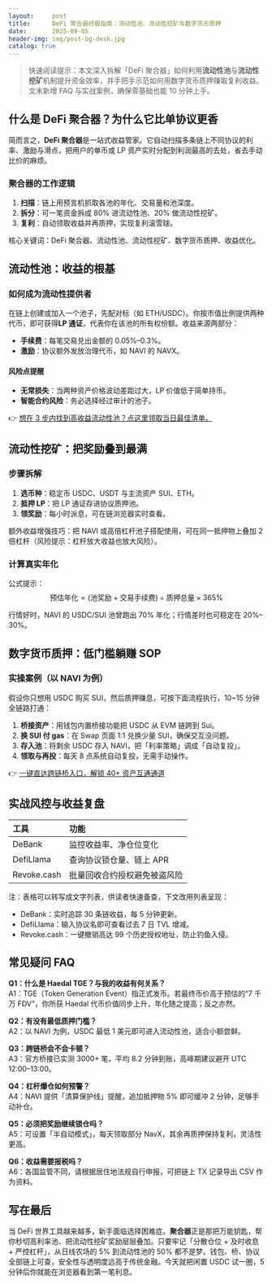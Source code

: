 ```yaml
---
layout:     post
title:      DeFi 聚合器终极指南：流动性池、流动性挖矿与数字货币质押
date:       2025-09-05
header-img: img/post-bg-desk.jpg
catalog: true
---
```


> 快速阅读提示：本文深入拆解「DeFi 聚合器」如何利用**流动性池**与**流动性挖矿**机制提升资金效率，并手把手示范如何用数字货币质押赚取复利收益。文末新增 FAQ 与实战案例，确保零基础也能 10 分钟上手。

## 什么是 DeFi 聚合器？为什么它比单协议更香

简而言之，**DeFi 聚合器**是一站式收益管家。它自动扫描多条链上不同协议的利率、激励与滑点，把用户的单币或 LP 资产实时分配到利润最高的去处，省去手动比价的麻烦。

### 聚合器的工作逻辑

1. **扫描**：链上用预言机抓取各池的年化、交易量和池深度。  
2. **拆分**：可一笔资金拆成 80% 进流动性池、20% 做流动性挖矿。  
3. **复利**：自动领取收益并再质押，实现复利滚雪球。

核心关键词：DeFi 聚合器、流动性池、流动性挖矿、数字货币质押、收益优化。

## 流动性池：收益的根基

### 如何成为流动性提供者

在链上创建或加入一个池子，先配对标（如 ETH/USDC）。你按市值比例提供两种代币，即可获得**LP 通证**，代表你在该池的所有权份额。收益来源两部分：

- **手续费**：每笔交易兑出金额的 0.05%–0.3%。  
- **激励**：协议额外发放治理代币，如 NAVI 的 NAVX。

#### 风险点提醒

- **无常损失**：当两种资产价格波动差距过大，LP 价值低于简单持币。  
- **智能合约风险**：务必选择经过审计的池子。

👉 [想在 3 步内找到高收益流动性池？点这里领取当日最佳清单。](https://okxdog.com/)

## 流动性挖矿：把奖励叠到最满

### 步骤拆解

1. **选币种**：稳定币 USDC、USDT 与主流资产 SUI、ETH。  
2. **抵押 LP**：把 LP 通证存进协议质押池。  
3. **领奖励**：每小时派息，可在链浏览器实时查看。  

额外收益增强技巧：把 NAVI 或高倍杠杆池子搭配使用，可在同一抵押物上叠加 2 倍杠杆（风险提示：杠杆放大收益也放大风险）。

### 计算真实年化

公式提示：  
$$
\text{预估年化} = (\text{池奖励} + \text{交易手续费}) \div \text{质押总量} \times 365\%
$$

行情好时，NAVI 的 USDC/SUI 池曾跑出 70% 年化；行情差时也可稳定在 20%–30%。

## 数字货币质押：低门槛躺赚 SOP

### 实操案例（以 NAVI 为例）

假设你只想用 USDC 购买 SUI，然后质押赚息，可按下面流程执行，10~15 分钟全链路打通：

1. **桥接资产**：用钱包内置桥接功能把 USDC 从 EVM 链跨到 Sui。  
2. **换 SUI 付 gas**：在 Swap 页面 1:1 兑换少量 SUI，确保交互没问题。  
3. **存入池**：将剩余 USDC 存入 NAVI，把「利率策略」调成「自动复投」。  
4. **领取与再投**：每天 8 点系统自动复投，无需手动操作。

👉 [一键直达跨链桥入口，解锁 40+ 资产互通通道](https://okxdog.com/)

## 实战风控与收益复盘

| 工具        | 功能                         |
|:------------|:-----------------------------|
| DeBank      | 监控收益率、净仓位变化       |
| DefiLlama   | 查询协议锁仓量、链上 APR     |
| Revoke.cash | 批量回收合约授权避免被盗风险 |

注：表格可以转写成文字列表，供读者快速备查，下文改用列表呈现：

- DeBank：实时追踪 30 条链收益，每 5 分钟更新。  
- DefiLlama：输入协议名即可查看过去 7 日 TVL 增减。  
- Revoke.cash：一键撤销高达 99 个历史授权地址，防止钓鱼入侵。

## 常见疑问 FAQ

**Q1：什么是 Haedal TGE？与我的收益有何关系？**  
A1：TGE（Token Generation Event）指正式发币。若最终币价高于预估的“7 千万 FDV”，你所获 Haedal 代币价值同步上升，年化随之提高；反之亦然。

**Q2：有没有最低质押门槛？**  
A2：以 NAVI 为例，USDC 最低 1 美元即可进入流动性池，适合小额尝鲜。

**Q3：跨链桥会不会卡顿？**  
A3：官方桥接已实测 3000+ 笔，平均 8.2 分钟到账，高峰期建议避开 UTC 12:00–13:00。

**Q4：杠杆爆仓如何预警？**  
A4：NAVI 提供「清算保护线」提醒，追加抵押物 5% 即可缓冲 2 分钟，足够手动补仓。

**Q5：必须把奖励继续锁仓吗？**  
A5：可设置「半自动模式」，每天领取部分 NavX，其余再质押保持复利，灵活性更高。

**Q6：收益需要报税吗？**  
A6：各国监管不同，请根据居住地法规自行申报，可把链上 TX 记录导出 CSV 作为资料。

## 写在最后

当 DeFi 世界工具越来越多，新手面临选择困难症。**聚合器**正是那把万能钥匙，帮你秒切高利率池、把流动性挖矿奖励层层叠加。只要牢记「分散仓位 + 及时收息 + 严控杠杆」，从日线农场的 5% 到流动性池的 50% 都不是梦。钱包、桥、协议全部链上可查，安全性与透明度远高于传统金融。今天就把闲置 USDC 试一圈，5 分钟后你就能在浏览器看到第一笔利息。